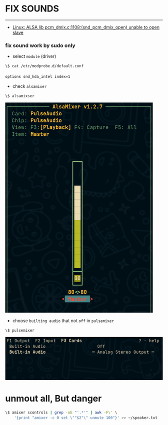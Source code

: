 # FIX SOUNDS
-------------
- [Linux: ALSA lib pcm_dmix.c:1108:(snd_pcm_dmix_open) unable to open slave](https://dev.to/setevoy/linux-alsa-lib-pcmdmixc1108sndpcmdmixopen-unable-to-open-slave-38on)

### fix sound work by sudo only
- select `module` (driver)
```bash
\$ cat /etc/modprobe.d/default.conf

options snd_hda_intel index=1
```
- check `alsamixer`
```
\$ alsamixser
```
![image](./alsamixer.png)

- choose `builting audio` that not `off` in `pulsemixer`
```
\$ pulsemixer
```
![image](./pulsemixer.png)


# unmout all, But danger
```bash
\$ amixer scontrols | grep -oE "'.*'" | awk -F\' \
    '{print "amixer -c 0 set \""$2"\" unmute 100"}' >> ~/speaker.txt
```

